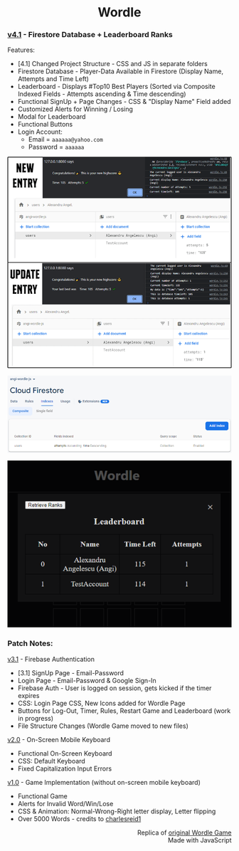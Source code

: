 <h1 align="center">Wordle</h1>

### <a href="https://github.com/darirak/wordle-js/tree/Version-4">v4.1</a> - Firestore Database + Leaderboard Ranks

Features:

- [4.1] Changed Project Structure - CSS and JS in separate folders
- Firestore Database - Player-Data Available in Firestore (Display Name, Attempts and Time Left)
- Leaderboard - Displays #Top10 Best Players (Sorted via Composite Indexed Fields - Attempts ascending & Time descending)
- Functional SignUp + Page Changes - CSS & "Display Name" Field added
- Customized Alerts for Winning / Losing
- Modal for Leaderboard
- Functional Buttons
- Login Account:
  - Email = `aaaaaa@yahoo.com`
  - Password = `aaaaaa`

<div align="center">

![WordleDatabase](https://github.com/darirak/wordle-js/blob/Version-4/assets/wordleDatabase.png?raw=true)

![WordleIndex](https://github.com/darirak/wordle-js/blob/Version-4/assets/wordleIndex.png?raw=true)

![WordlePreviewV4](https://github.com/darirak/wordle-js/blob/Version-4/assets/wordlepreviewv4.png?raw=true)
</div>

### Patch Notes:

<a href="https://github.com/darirak/wordle-js/tree/Version-3">v3.1</a> - Firebase Authentication

- [3.1] SignUp Page - Email-Password
- Login Page - Email-Password & Google Sign-In
- Firebase Auth - User is logged on session, gets kicked if the timer expires
- CSS: Login Page CSS, New Icons added for Wordle Page
- Buttons for Log-Out, Timer, Rules, Restart Game and Leaderboard (work in progress)
- File Structure Changes (Wordle Game moved to new files)

<a href="https://github.com/darirak/wordle-js/tree/Version-2">v2.0</a> - On-Screen Mobile Keyboard

- Functional On-Screen Keyboard
- CSS: Default Keyboard
- Fixed Capitalization Input Errors

<a href="https://github.com/darirak/wordle-js/tree/Version-1">v1.0</a> - Game Implementation (without on-screen mobile keyboard)

- Functional Game
- Alerts for Invalid Word/Win/Lose
- CSS & Animation: Normal-Wrong-Right letter display, Letter flipping
- Over 5000 Words - credits to [charlesreid1](https://github.com/charlesreid1/five-letter-words/blob/master/sgb-words.txt)

<p align="right">Replica of <a href="https://www.nytimes.com/games/wordle/index.html">original Wordle Game</a>
<br /> Made with JavaScript</p>
